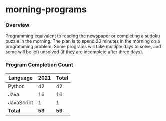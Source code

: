 # morning-programs

### Overview

Programming equivalent to reading the newspaper or completing a sudoku puzzle in the morning.  The plan is to spend 20 
minutes in the morning on a programming problem.  Some programs will take multiple days to solve, and some will be left 
unsolved (if they are incomplete after three days).

### Program Completion Count

| Language     | 2021   | Total  |
|--------------|--------|--------|
| Python       | 42     | 42     |
| Java         | 16     | 16     |
| JavaScript   | 1      | 1      |
| **Total**    | **59** | **59** |
